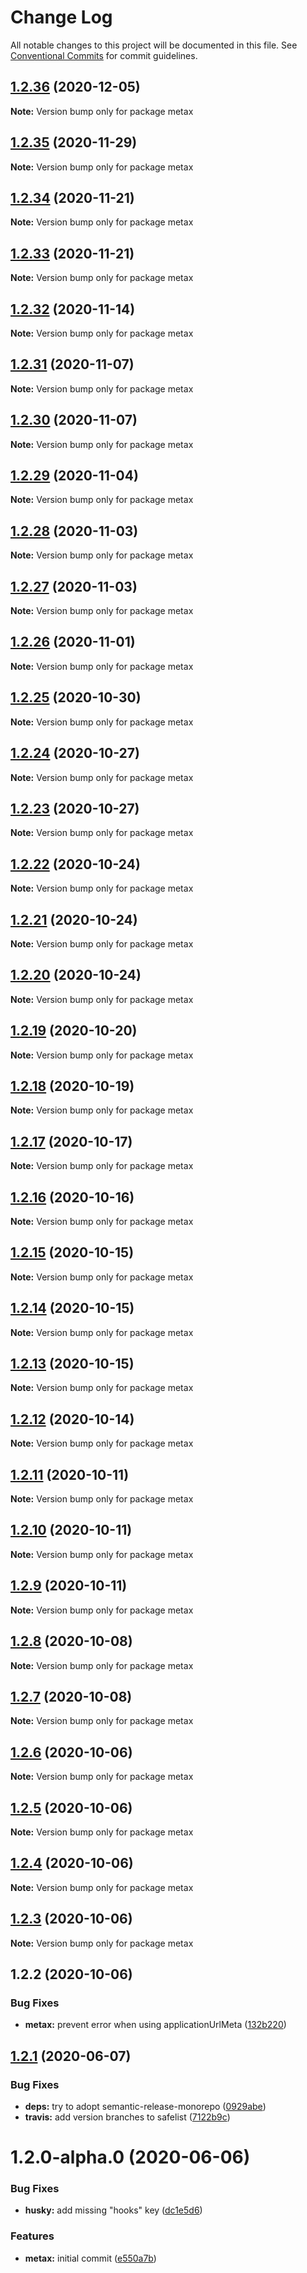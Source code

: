 # Change Log

All notable changes to this project will be documented in this file.
See [Conventional Commits](https://conventionalcommits.org) for commit guidelines.

## [1.2.36](https://github.com/muy/metax/compare/v1.2.35...v1.2.36) (2020-12-05)

**Note:** Version bump only for package metax





## [1.2.35](https://github.com/muy/metax/compare/v1.2.34...v1.2.35) (2020-11-29)

**Note:** Version bump only for package metax





## [1.2.34](https://github.com/muy/metax/compare/v1.2.33...v1.2.34) (2020-11-21)

**Note:** Version bump only for package metax





## [1.2.33](https://github.com/muy/metax/compare/v1.2.32...v1.2.33) (2020-11-21)

**Note:** Version bump only for package metax





## [1.2.32](https://github.com/muy/metax/compare/v1.2.31...v1.2.32) (2020-11-14)

**Note:** Version bump only for package metax





## [1.2.31](https://github.com/muy/metax/compare/v1.2.30...v1.2.31) (2020-11-07)

**Note:** Version bump only for package metax





## [1.2.30](https://github.com/muy/metax/compare/v1.2.29...v1.2.30) (2020-11-07)

**Note:** Version bump only for package metax





## [1.2.29](https://github.com/muy/metax/compare/v1.2.28...v1.2.29) (2020-11-04)

**Note:** Version bump only for package metax





## [1.2.28](https://github.com/muy/metax/compare/v1.2.27...v1.2.28) (2020-11-03)

**Note:** Version bump only for package metax





## [1.2.27](https://github.com/muy/metax/compare/v1.2.26...v1.2.27) (2020-11-03)

**Note:** Version bump only for package metax





## [1.2.26](https://github.com/muy/metax/compare/v1.2.25...v1.2.26) (2020-11-01)

**Note:** Version bump only for package metax





## [1.2.25](https://github.com/muy/metax/compare/v1.2.24...v1.2.25) (2020-10-30)

**Note:** Version bump only for package metax





## [1.2.24](https://github.com/muy/metax/compare/v1.2.23...v1.2.24) (2020-10-27)

**Note:** Version bump only for package metax





## [1.2.23](https://github.com/muy/metax/compare/v1.2.22...v1.2.23) (2020-10-27)

**Note:** Version bump only for package metax





## [1.2.22](https://github.com/muy/metax/compare/v1.2.21...v1.2.22) (2020-10-24)

**Note:** Version bump only for package metax





## [1.2.21](https://github.com/muy/metax/compare/v1.2.20...v1.2.21) (2020-10-24)

**Note:** Version bump only for package metax





## [1.2.20](https://github.com/muy/metax/compare/v1.2.19...v1.2.20) (2020-10-24)

**Note:** Version bump only for package metax





## [1.2.19](https://github.com/muy/metax/compare/v1.2.18...v1.2.19) (2020-10-20)

**Note:** Version bump only for package metax





## [1.2.18](https://github.com/muy/metax/compare/v1.2.17...v1.2.18) (2020-10-19)

**Note:** Version bump only for package metax





## [1.2.17](https://github.com/muy/metax/compare/v1.2.16...v1.2.17) (2020-10-17)

**Note:** Version bump only for package metax





## [1.2.16](https://github.com/muy/metax/compare/v1.2.15...v1.2.16) (2020-10-16)

**Note:** Version bump only for package metax





## [1.2.15](https://github.com/muy/metax/compare/v1.2.14...v1.2.15) (2020-10-15)

**Note:** Version bump only for package metax





## [1.2.14](https://github.com/muy/metax/compare/v1.2.13...v1.2.14) (2020-10-15)

**Note:** Version bump only for package metax





## [1.2.13](https://github.com/muy/metax/compare/v1.2.12...v1.2.13) (2020-10-15)

**Note:** Version bump only for package metax





## [1.2.12](https://github.com/muy/metax/compare/v1.2.11...v1.2.12) (2020-10-14)

**Note:** Version bump only for package metax





## [1.2.11](https://github.com/muy/metax/compare/v1.2.10...v1.2.11) (2020-10-11)

**Note:** Version bump only for package metax





## [1.2.10](https://github.com/muy/metax/compare/v1.2.9...v1.2.10) (2020-10-11)

**Note:** Version bump only for package metax





## [1.2.9](https://github.com/muy/metax/compare/v1.2.8...v1.2.9) (2020-10-11)

**Note:** Version bump only for package metax





## [1.2.8](https://github.com/muy/metax/compare/v1.2.7...v1.2.8) (2020-10-08)

**Note:** Version bump only for package metax





## [1.2.7](https://github.com/muy/metax/compare/v1.2.6...v1.2.7) (2020-10-08)

**Note:** Version bump only for package metax





## [1.2.6](https://github.com/muy/metax/compare/v1.2.5...v1.2.6) (2020-10-06)

**Note:** Version bump only for package metax





## [1.2.5](https://github.com/muy/metax/compare/v1.2.4...v1.2.5) (2020-10-06)

**Note:** Version bump only for package metax





## [1.2.4](https://github.com/muy/metax/compare/v1.2.3...v1.2.4) (2020-10-06)

**Note:** Version bump only for package metax





## [1.2.3](https://github.com/muy/metax/compare/v1.2.2...v1.2.3) (2020-10-06)

**Note:** Version bump only for package metax





## 1.2.2 (2020-10-06)


### Bug Fixes

* **metax:** prevent error when using applicationUrlMeta ([132b220](https://github.com/muy/metax/commit/132b2203e45d83bc7a403cd3058bee204f3306ac))





## [1.2.1](https://github.com/muy/metax/compare/v1.3.0...v1.2.1) (2020-06-07)


### Bug Fixes

* **deps:** try to adopt semantic-release-monorepo ([0929abe](https://github.com/muy/metax/commit/0929abe876b3da3518e788e0b3c4e2b4383f5ac2))
* **travis:** add version branches to safelist ([7122b9c](https://github.com/muy/metax/commit/7122b9c69ac420dbeffca5a045e0d767d7b43816))





# 1.2.0-alpha.0 (2020-06-06)


### Bug Fixes

* **husky:** add missing "hooks" key ([dc1e5d6](https://github.com/muy/metax/commit/dc1e5d667438363f35b1fb821cb16689ab11967d))


### Features

* **metax:** initial commit ([e550a7b](https://github.com/muy/metax/commit/e550a7b12c5af1d822db79b9409f0dc07fbd697e))
